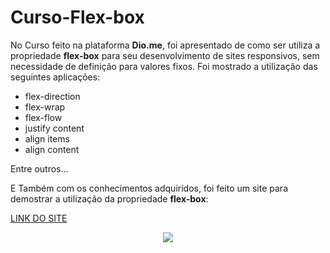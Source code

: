 # Curso-Flex-box

No Curso feito na plataforma **Dio.me**, foi apresentado de como ser utiliza a propriedade **flex-box** para seu desenvolvimento de sites responsivos, sem necessidade de definição para valores fixos. Foi mostrado a utilização das seguintes aplicações: 

<ul>
  <li> flex-direction</li>
  <li> flex-wrap</li>
  <li> flex-flow</li>
  <li> justify content</li>
  <li> align items</li>
  <li> align content</li>
</ul>

Entre outros...

E Também com os conhecimentos adquiridos, foi feito um site para demostrar a utilização da propriedade **flex-box**:

[LINK DO SITE](https://gabriel-andradeweb.github.io/Curso-Flex-box/)

<div align="center">
<img src="https://cdn.discordapp.com/attachments/904157735728340993/966147112024829952/2022-04-19_22-17-23_Trim.gif">
</div>
